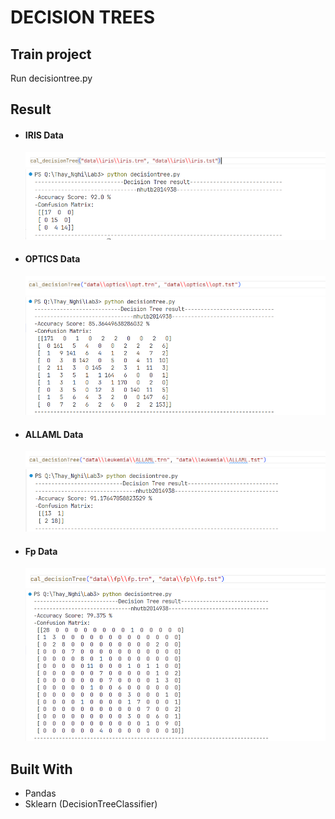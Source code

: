 # DECISION TREES

## Train project

Run decisiontree.py

## Result

- #### IRIS Data
  ![](./img/iris1.png)
  ![](./img/iris2.png)
- #### OPTICS Data
  ![](./img/op1.png)
  ![](./img/op2.png)
- #### ALLAML Data
  ![](./img/allaml1.png)
  ![](./img/allaml2.png)
- #### Fp Data
  ![](./img/fp1.png)
  ![](./img/fp2.png)

## Built With

- Pandas
- Sklearn (DecisionTreeClassifier)
